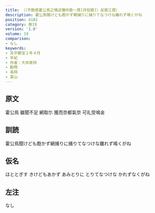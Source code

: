 ```yaml
---
title: （（不飽感霍公鳥之情述懐作歌一首[并短歌]）反歌三首）
description: 霍公鳥聞けども飽かず網捕りに捕りてなつけな離れず鳴くがね
position: 4182
category: 巻19
version: '1.0'
volume: 19
comparison:
- なし
keywords:
- 天平勝宝２年４月
- 年紀
- 作者：大伴家持
- 動物
- 高岡
- 富山
---
```


## 原文

霍公鳥 雖聞不足 網取尓 獲而奈都氣奈 可礼受鳴金

## 訓読

霍公鳥聞けども飽かず網捕りに捕りてなつけな離れず鳴くがね

## 仮名

ほととぎす きけどもあかず あみとりに とりてなつけな かれずなくがね

## 左注

なし

